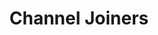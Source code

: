 ---
title: "Channel Joiners"
description : "this is a meta description"
draft: false
image: "/images/products/channelJoiners/channel-joiners-2377.jpg"
---